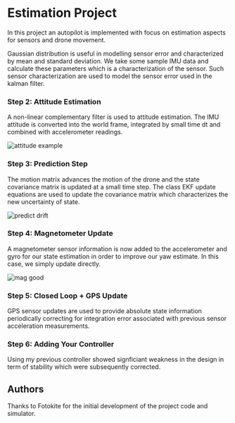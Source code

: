 # Estimation Project #

In this project an autopilot is implemented with focus on estimation aspects for sensors and drone movement.

Gaussian distribution is useful in modelling sensor error and characterized by mean and standard deviation.  We take some sample IMU data and calculate these parameters which is a characterization of the sensor.  Such sensor characterization are used to model the sensor error used in the kalman filter.



### Step 2: Attitude Estimation ###

A non-linear complementary filter is used to attitude estimation.  The IMU attitude is converted into the world frame, integrated by small time dt and combined with accelerometer readings.

![attitude example](images/attitude-screenshot.png)


### Step 3: Prediction Step ###

The motion matrix advances the motion of the drone and the state covariance matrix is updated at a small time step.  The class EKF update equations are used to update the covariance matrix which characterizes the new uncertainty of state.  

![predict drift](images/predict-slow-drift.png)


### Step 4: Magnetometer Update ###

A magnetometer sensor information is now added to the accelerometer and gyro for our state estimation in order to improve our yaw estimate.  In this case, we simply update directly.  


![mag good](images/mag-good-solution.png)


### Step 5: Closed Loop + GPS Update ###

GPS sensor updates are used to provide absolute state information periodically correcting for integration error associated with previous sensor acceleration measurements.


### Step 6: Adding Your Controller ###

Using my previous controller showed signficiant weakness in the design in term of stability which were subsequently corrected.


## Authors ##

Thanks to Fotokite for the initial development of the project code and simulator.

